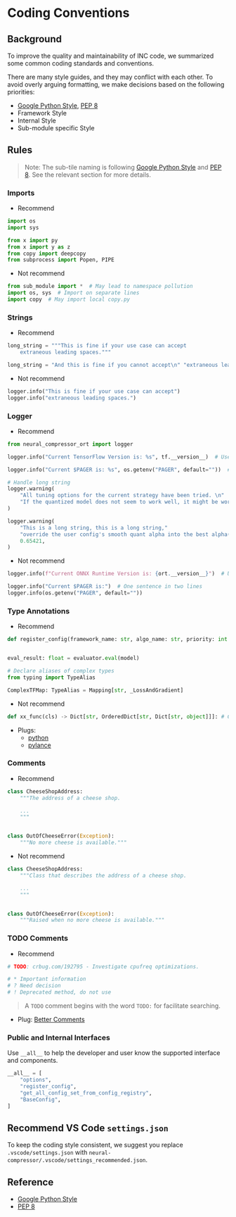 # Coding Conventions


## Background

To improve the quality and maintainability of INC code, we summarized some common coding standards and conventions.

There are many style guides, and they may conflict with each other. To avoid overly arguing formatting, we make decisions based on the following priorities:

- [Google Python Style](https://google.github.io/styleguide/pyguide.html#s3.8-comments-and-docstrings), [PEP 8](https://peps.python.org/pep-0008/)
- Framework Style
- Internal Style
- Sub-module specific Style

## Rules

> Note: The sub-tile naming is following [Google Python Style](https://google.github.io/styleguide/pyguide.html#s3.8-comments-and-docstrings) and [PEP 8](https://peps.python.org/pep-0008/). See the relevant section for more details.


### Imports

- Recommend

```python
import os
import sys

from x import py
from x import y as z
from copy import deepcopy
from subprocess import Popen, PIPE
```

- Not recommend

```python
from sub_module import *  # May lead to namespace pollution
import os, sys  # Import on separate lines
import copy  # May import local copy.py
```

### Strings

- Recommend

```python
long_string = """This is fine if your use case can accept
    extraneous leading spaces."""

long_string = "And this is fine if you cannot accept\n" "extraneous leading spaces."
```

- Not recommend

```python
logger.info("This is fine if your use case can accept")
logger.info("extraneous leading spaces.")
```

### Logger

- Recommend

```python
from neural_compressor_ort import logger

logger.info("Current TensorFlow Version is: %s", tf.__version__)  # Use a pattern-string (with %-placeholders)

logger.info("Current $PAGER is: %s", os.getenv("PAGER", default=""))  # Better readability

# Handle long string
logger.warning(
    "All tuning options for the current strategy have been tried. \n"
    "If the quantized model does not seem to work well, it might be worth considering other strategies."
)

logger.warning(
    "This is a long string, this is a long string,"
    "override the user config's smooth quant alpha into the best alpha(%.4f) found in pre-strategy.",
    0.65421,
)
```

- Not recommend

```python
logger.info(f"Current ONNX Runtime Version is: {ort.__version__}")  # Use f-string

logger.info("Current $PAGER is:")  # One sentence in two lines
logger.info(os.getenv("PAGER", default=""))
```


### Type Annotations

- Recommend

```python
def register_config(framework_name: str, algo_name: str, priority: int = 0) -> Callable[..., Any]: ...


eval_result: float = evaluator.eval(model)

# Declare aliases of complex types
from typing import TypeAlias

ComplexTFMap: TypeAlias = Mapping[str, _LossAndGradient]
```

- Not recommend

```python
def xx_func(cls) -> Dict[str, OrderedDict[str, Dict[str, object]]]: # Can't improve the readability
```

- Plugs:
  - [python](https://marketplace.visualstudio.com/items?itemName=ms-python.python)
  - [pylance](https://marketplace.visualstudio.com/items?itemName=ms-python.vscode-pylance)


### Comments

- Recommend

```python
class CheeseShopAddress:
    """The address of a cheese shop.

    ...
    """


class OutOfCheeseError(Exception):
    """No more cheese is available."""
```

- Not recommend

```python
class CheeseShopAddress:
    """Class that describes the address of a cheese shop.

    ...
    """


class OutOfCheeseError(Exception):
    """Raised when no more cheese is available."""
```


### TODO Comments

- Recommend

```python
# TODO: crbug.com/192795 - Investigate cpufreq optimizations.

# * Important information
# ? Need decision
# ! Deprecated method, do not use
```

> A `TODO` comment begins with the word `TODO:` for facilitate searching.

- Plug:
    [Better Comments](https://marketplace.visualstudio.com/items?itemName=aaron-bond.better-comments)


### Public and Internal Interfaces

Use `__all__` to help the developer and user know the supported interface and components.

```python
__all__ = [
    "options",
    "register_config",
    "get_all_config_set_from_config_registry",
    "BaseConfig",
]
```

## Recommend VS Code `settings.json`
To keep the coding style consistent, we suggest you replace `.vscode/settings.json` with `neural-compressor/.vscode/settings_recommended.json`.


## Reference

- [Google Python Style](https://google.github.io/styleguide/pyguide.html#s3.8-comments-and-docstrings)
- [PEP 8](https://peps.python.org/pep-0008/)
